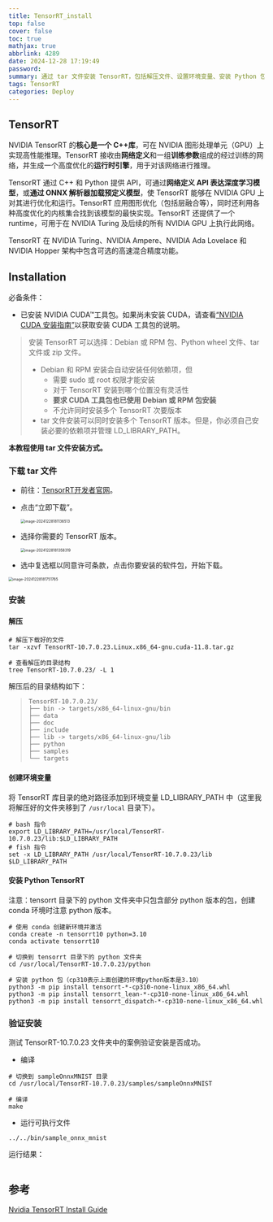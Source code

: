 ```yaml
---
title: TensorRT_install
top: false
cover: false
toc: true
mathjax: true
abbrlink: 4289
date: 2024-12-28 17:19:49
password:
summary: 通过 tar 文件安装 TensorRT，包括解压文件、设置环境变量、安装 Python 包以及验证安装的步骤。
tags: TensorRT
categories: Deploy
---
```


## TensorRT

NVIDIA TensorRT 的**核心是一个 C++库**，可在 NVIDIA 图形处理单元（GPU）上实现高性能推理。TensorRT 接收由**网络定义**和一组**训练参数**组成的经过训练的网络，并生成一个高度优化的**运行时引擎**，用于对该网络进行推理。 

TensorRT 通过 C++ 和 Python 提供 API，可通过**网络定义 API 表达深度学习模型**，或**通过 ONNX 解析器加载预定义模型**，使 TensorRT 能够在 NVIDIA GPU 上对其进行优化和运行。TensorRT 应用图形优化（包括层融合等），同时还利用各种高度优化的内核集合找到该模型的最快实现。TensorRT 还提供了一个 runtime，可用于在 NVIDIA Turing 及后续的所有 NVIDIA GPU 上执行此网络。 

TensorRT 在 NVIDIA Turing、NVIDIA Ampere、NVIDIA Ada Lovelace 和 NVIDIA Hopper 架构中包含可选的高速混合精度功能。



## Installation

必备条件：

- 已安装 NVIDIA CUDA™工具包。如果尚未安装 CUDA，请查看[“NVIDIA CUDA 安装指南”](https://docs.nvidia.com/cuda/cuda-installation-guide-linux/index.html)以获取安装 CUDA 工具包的说明。



> 安装 TensorRT 可以选择：Debian 或 RPM 包、Python wheel 文件、tar 文件或 zip 文件。
>
> - Debian 和 RPM 安装会自动安装任何依赖项，但
>   - 需要 sudo 或 root 权限才能安装
>   - 对于 TensorRT 安装到哪个位置没有灵活性
>   - **要求 CUDA 工具包也已使用 Debian 或 RPM 包安装**
>   - 不允许同时安装多个 TensorRT 次要版本
> - tar 文件安装可以同时安装多个 TensorRT 版本。但是，你必须自己安装必要的依赖项并管理  LD_LIBRARY_PATH。

**本教程使用 tar 文件安装方式。**

### 下载 tar 文件

- 前往：[TensorRT开发者官网](https://developer.nvidia.com/tensorrt)。 

- 点击“立即下载”。 

  <img src="TensorRT-install/image-20241228181136513.png" alt="image-20241228181136513" style="zoom:50%;" />

- 选择你需要的 TensorRT 版本。

  <img src="TensorRT-install/image-20241228181358319.png" alt="image-20241228181358319" style="zoom:50%;" />

-  选中复选框以同意许可条款，点击你要安装的软件包，开始下载。

<img src="TensorRT-install/image-20241228181751765.png" alt="image-20241228181751765" style="zoom:50%;" />

### 安装

#### 解压

```shell
# 解压下载好的文件
tar -xzvf TensorRT-10.7.0.23.Linux.x86_64-gnu.cuda-11.8.tar.gz

# 查看解压的目录结构
tree TensorRT-10.7.0.23/ -L 1      
```
解压后的目录结构如下：

> ```shell
> TensorRT-10.7.0.23/
> ├── bin -> targets/x86_64-linux-gnu/bin
> ├── data
> ├── doc
> ├── include
> ├── lib -> targets/x86_64-linux-gnu/lib
> ├── python
> ├── samples
> └── targets          
> ```



#### 创建环境变量

将 TensorRT 库目录的绝对路径添加到环境变量 LD_LIBRARY_PATH 中（这里我将解压好的文件夹移到了 `/usr/local` 目录下）。

```shell
# bash 指令
export LD_LIBRARY_PATH=/usr/local/TensorRT-10.7.0.23/lib:$LD_LIBRARY_PATH
# fish 指令
set -x LD_LIBRARY_PATH /usr/local/TensorRT-10.7.0.23/lib $LD_LIBRARY_PATH
```



#### 安装 Python TensorRT

注意：tensorrt 目录下的 python 文件夹中只包含部分 python 版本的包，创建 conda 环境时注意 python 版本。

```shell
# 使用 conda 创建新环境并激活
conda create -n tensorrt10 python=3.10  
conda activate tensorrt10

# 切换到 tensorrt 目录下的 python 文件夹
cd /usr/local/TensorRT-10.7.0.23/python

# 安装 python 包（cp310表示上面创建的环境python版本是3.10）
python3 -m pip install tensorrt-*-cp310-none-linux_x86_64.whl
python3 -m pip install tensorrt_lean-*-cp310-none-linux_x86_64.whl
python3 -m pip install tensorrt_dispatch-*-cp310-none-linux_x86_64.whl
```



### 验证安装

测试 TensorRT-10.7.0.23 文件夹中的案例验证安装是否成功。

- 编译

```shell
# 切换到 sampleOnnxMNIST 目录
cd /usr/local/TensorRT-10.7.0.23/samples/sampleOnnxMNIST

# 编译
make
```

- 运行可执行文件

```shell
../../bin/sample_onnx_mnist
```

运行结果：

<img src="TensorRT-install/image-20241228220628947.png" alt="" style="zoom:50%;" />



## 参考

[Nvidia TensorRT Install Guide](https://docs.nvidia.com/deeplearning/tensorrt/install-guide/index.html)
